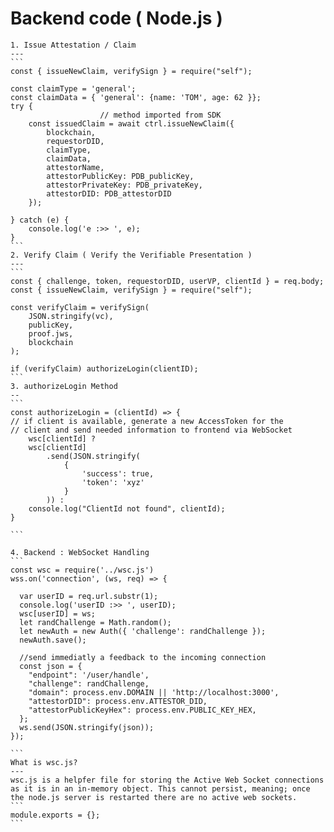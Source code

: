 
 Backend code  ( Node.js )
=    
    1. Issue Attestation / Claim
    ---
    ```
    const { issueNewClaim, verifySign } = require("self");

    const claimType = 'general';
    const claimData = { 'general': {name: 'TOM', age: 62 }};
    try {
                        // method imported from SDK
        const issuedClaim = await ctrl.issueNewClaim({
            blockchain,
            requestorDID,
            claimType,
            claimData,
            attestorName,
            attestorPublicKey: PDB_publicKey,
            attestorPrivateKey: PDB_privateKey,
            attestorDID: PDB_attestorDID
        });
  
    } catch (e) {
        console.log('e :>> ', e);
    }
    ```
    2. Verify Claim ( Verify the Verifiable Presentation )
    ---
    ```
    const { challenge, token, requestorDID, userVP, clientId } = req.body;
    const { issueNewClaim, verifySign } = require("self");

    const verifyClaim = verifySign(
        JSON.stringify(vc),
        publicKey,
        proof.jws,
        blockchain
    );

    if (verifyClaim) authorizeLogin(clientID);
    ```
    3. authorizeLogin Method
    --
    ```
    const authorizeLogin = (clientId) => {
    // if client is available, generate a new AccessToken for the
    // client and send needed information to frontend via WebSocket
        wsc[clientId] ?
        wsc[clientId]
            .send(JSON.stringify(
                { 
                    'success': true, 
                    'token': 'xyz' 
                }
            )) :
        console.log("ClientId not found", clientId);
    }

    ```

    4. Backend : WebSocket Handling 
    ```
    const wsc = require('../wsc.js')
    wss.on('connection', (ws, req) => {

      var userID = req.url.substr(1);
      console.log('userID :>> ', userID);
      wsc[userID] = ws;
      let randChallenge = Math.random();
      let newAuth = new Auth({ 'challenge': randChallenge });
      newAuth.save();

      //send immediatly a feedback to the incoming connection
      const json = { 
        "endpoint": '/user/handle',
        "challenge": randChallenge,
        "domain": process.env.DOMAIN || 'http://localhost:3000',
        "attestorDID": process.env.ATTESTOR_DID,
        "attestorPublicKeyHex": process.env.PUBLIC_KEY_HEX,
      };
      ws.send(JSON.stringify(json));
    });

    ```
    What is wsc.js?
    ---
    wsc.js is a helpfer file for storing the Active Web Socket connections as it is in an in-memory object. This cannot persist, meaning; once the node.js server is restarted there are no active web sockets.
    ```
    module.exports = {};
    ```
